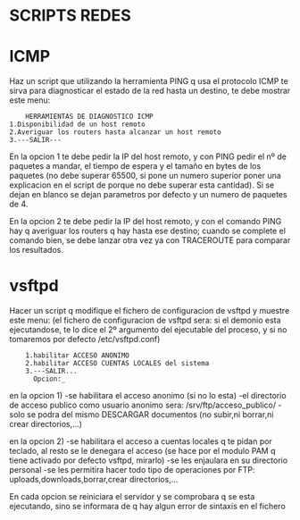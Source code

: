 # SCRIPTS REDES
# ICMP
Haz un script que utilizando la herramienta PING q usa el protocolo ICMP te sirva para diagnosticar el estado de la red hasta un destino, te debe mostrar este menu:
		
		HERRAMIENTAS DE DIAGNOSTICO ICMP
	1.Disponibilidad de un host remoto
	2.Averiguar los routers hasta alcanzar un host remoto 
	3.---SALIR---

En la opcion 1 te debe pedir la IP del host remoto, y con PING pedir el nº de paquetes a mandar, el tiempo de espera y el tamaño en bytes de los paquetes 
(no debe superar 65500, si pone un numero superior poner una explicacion en el script de porque no debe superar esta cantidad). Si se dejan en blanco se dejan parametros por defecto y un numero de paquetes de 4.

En la opcion 2 te debe pedir la IP del host remoto, y con el comando PING hay q averiguar los routers q hay hasta ese destino;
 cuando se complete el comando bien, se debe lanzar otra vez ya con TRACEROUTE para comparar los resultados.

# vsftpd

Hacer un script q modifique el fichero de configuracion de vsftpd y muestre este menu:
 (el fichero de configuracion de vsftpd sera: si el demonio esta ejecutandose, te lo dice el 2º argumento del ejecutable del proceso, y si no tomaremos
  por defecto /etc/vsftpd.conf)

 		1.habilitar ACCESO ANONIMO
		2.habilitar ACCESO CUENTAS LOCALES del sistema
		3.---SALIR...
		  Opcion:_

  en la opcion 1) -se habilitara el acceso anonimo (si no lo esta)
		  -el directorio de acceso publico como usuario anonimo sera: /srv/ftp/acceso_publico/
		  -solo se podra del mismo DESCARGAR documentos (no subir,ni borrar,ni crear directorios,...)

  en la opcion 2) -se habilitara el acceso a cuentas locales q te pidan por teclado, al resto se le denegara el acceso
		   (se hace por el modulo PAM q tiene activado por defecto vsftpd, mirarlo)
		  -se les enjaulara en su directorio personal
		  -se les permitira hacer todo tipo de operaciones por FTP: uploads,downloads,borrar,crear directorios,...

En cada opcion se reiniciara el servidor y se comprobara q se esta ejecutando, sino se informara de q hay algun error de sintaxis en el fichero